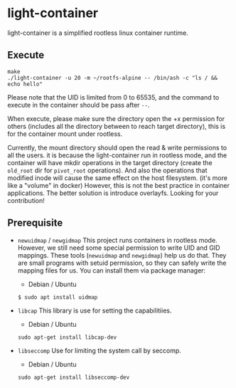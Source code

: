 # light-container
light-container is a simplified rootless linux container runtime.

## Execute
```
make
./light-container -u 20 -m ~/rootfs-alpine -- /bin/ash -c "ls / && echo hello"
```
Please note that the UID is limited from 0 to 65535, and the command to execute in the container should be pass after `--`.

When execute, please make sure the directory open the +x permission for others (includes all the directory between to reach target directory), this is for the container mount under rootless.

Currently, the mount directory should open the read & write permissions to all the users. it is because the light-container run in rootless mode, and the container will have mkdir operations in the target directory (create the `old_root` dir for `pivot_root` operations). And also the operations that modified inode will cause the same effect on the host filesystem. (it's more like a "volume" in docker) 
However, this is not the best practice in container applications. The better solution is introduce overlayfs. Looking for your contribution!

## Prerequisite
* `newuidmap` / `newgidmap`
This project runs containers in rootless mode. However, we still need some special permission to write UID and GID mappings.
These tools (`newuidmap` and `newgidmap`) help us do that. They are small programs with setuid permission, so they can safely write the mapping files for us. You can install them via package manager:

    * Debian / Ubuntu
    ```
    $ sudo apt install uidmap
    ```

* `libcap`
This library is use for setting the capabilitiies.

    * Debian / Ubuntu
    ```
    sudo apt-get install libcap-dev
    ```

* `libseccomp`
Use for limiting the system call by seccomp.
    * Debian / Ubuntu
    ```
    sudo apt-get install libseccomp-dev
    ```